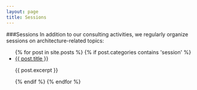 ```yaml
---
layout: page
title: Sessions
---
```

###Sessions
In addition to our consulting activities, we regularly organize sessions on architecture-related topics:

<ul>
	{% for post in site.posts %}
  		{% if post.categories contains 'session' %} 
    		<li>
      			<a href="{{ post.url }}">{{ post.title }}</a>      
      			<p>{{ post.excerpt }}</p>
		    </li>
		{% endif %}
  	{% endfor %}
</ul>
